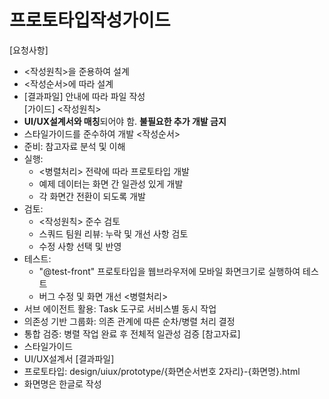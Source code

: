 # 프로토타입작성가이드
[요청사항]
- <작성원칙>을 준용하여 설계
- <작성순서>에 따라 설계
- [결과파일] 안내에 따라 파일 작성  
[가이드]
<작성원칙>
- **UI/UX설계서와 매칭**되어야 함. **불필요한 추가 개발 금지**
- 스타일가이드를 준수하여 개발
<작성순서>
- 준비: 참고자료 분석 및 이해
- 실행: 
  - <병렬처리> 전략에 따라 프로토타입 개발  
  - 예제 데이터는 화면 간 일관성 있게 개발 
  - 각 화면간 전환이 되도록 개발 
- 검토: 
  - <작성원칙> 준수 검토
  - 스쿼드 팀원 리뷰: 누락 및 개선 사항 검토
  - 수정 사항 선택 및 반영  
- 테스트:
  - "@test-front" 프로토타입을 웹브라우저에 모바일 화면크기로 실행하여 테스트 
  - 버그 수정 및 화면 개선 
<병렬처리>
- 서브 에이전트 활용: Task 도구로 서비스별 동시 작업
- 의존성 기반 그룹화: 의존 관계에 따른 순차/병렬 처리 결정
- 통합 검증: 병렬 작업 완료 후 전체적 일관성 검증
[참고자료]
- 스타일가이드
- UI/UX설계서
[결과파일]  
- 프로토타입: design/uiux/prototype/{화면순서번호 2자리}-{화면명}.html
- 화면명은 한글로 작성
